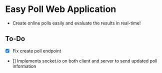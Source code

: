 # Easy Poll Web Application

* Create online polls easily and evaluate the results in real-time! 
  
## To-Do
- [x] Fix create poll endpoint
- [] Implements socket.io on both client and server to send updated poll information